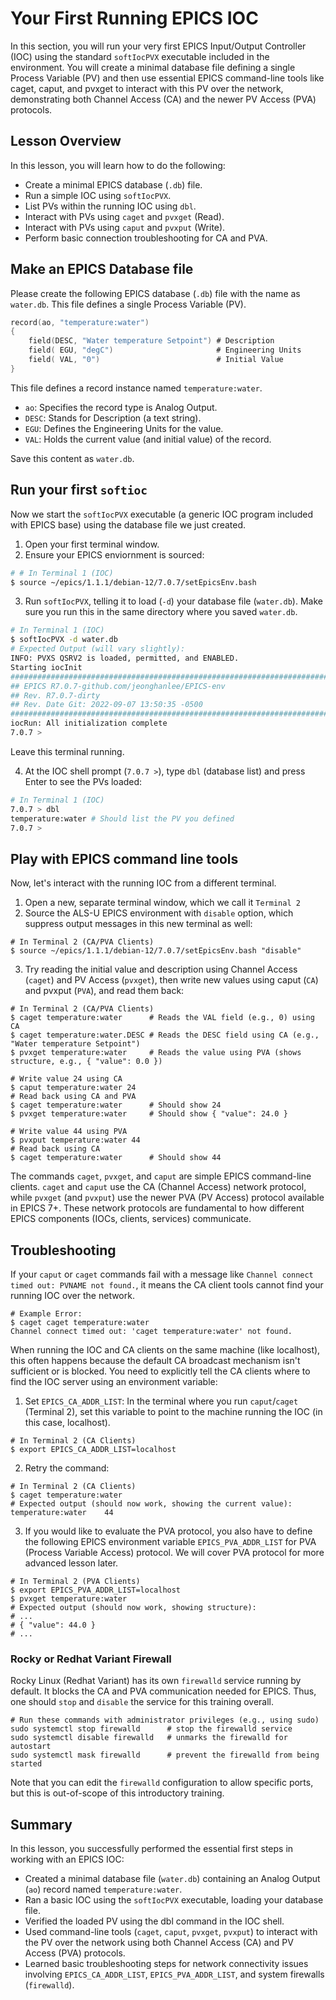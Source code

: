 # Your First Running EPICS IOC
In this section, you will run your very first EPICS Input/Output Controller (IOC) using the standard `softIocPVX` executable included in the environment. You will create a minimal database file defining a single Process Variable (PV) and then use essential EPICS command-line tools like caget, caput, and pvxget to interact with this PV over the network, demonstrating both Channel Access (CA) and the newer PV Access (PVA) protocols.

## Lesson Overview
In this lesson, you will learn how to do the following:
* Create a minimal EPICS database (`.db`) file.
* Run a simple IOC using `softIocPVX`.
* List PVs within the running IOC using `dbl`.
* Interact with PVs using `caget` and `pvxget` (Read).
* Interact with PVs using `caput` and `pvxput` (Write).
* Perform basic connection troubleshooting for CA and PVA.

## Make an EPICS Database file
Please create the following EPICS database (`.db`) file with the name as `water.db`. This file defines a single Process Variable (PV).

```c
record(ao, "temperature:water")
{
    field(DESC, "Water temperature Setpoint") # Description
    field( EGU, "degC")                       # Engineering Units
    field( VAL, "0")                          # Initial Value
}
```

This file defines a record instance named `temperature:water`.
* `ao`: Specifies the record type is Analog Output.
* `DESC`: Stands for Description (a text string). 
* `EGU`: Defines the Engineering Units for the value.
* `VAL`: Holds the current value (and initial value) of the record.

Save this content as `water.db`.

## Run your first `softioc`
Now we start the `softIocPVX` executable (a generic IOC program included with EPICS base) using the database file we just created.

1. Open your first terminal window.
2. Ensure your EPICS enviornment is sourced:

```bash
# # In Terminal 1 (IOC)
$ source ~/epics/1.1.1/debian-12/7.0.7/setEpicsEnv.bash
```
3. Run `softIocPVX`, telling it to load (`-d`) your database file (`water.db`). Make sure you run this in the same directory where you saved `water.db`.
```bash
# In Terminal 1 (IOC)
$ softIocPVX -d water.db
# Expected Output (will vary slightly):
INFO: PVXS QSRV2 is loaded, permitted, and ENABLED.
Starting iocInit
############################################################################
## EPICS R7.0.7-github.com/jeonghanlee/EPICS-env
## Rev. R7.0.7-dirty
## Rev. Date Git: 2022-09-07 13:50:35 -0500
############################################################################
iocRun: All initialization complete
7.0.7 >
```
Leave this terminal running.

4. At the IOC shell prompt (`7.0.7 >`), type `dbl` (database list) and press Enter to see the PVs loaded:

```bash
# In Terminal 1 (IOC)
7.0.7 > dbl
temperature:water # Should list the PV you defined
7.0.7 >
```

## Play with EPICS command line tools
Now, let's interact with the running IOC from a different terminal.

1. Open a new, separate terminal window, which we call it `Terminal 2`
2. Source the ALS-U EPICS environment with `disable` option, which suppress output messages in this new terminal as well: 
```shell
# In Terminal 2 (CA/PVA Clients)
$ source ~/epics/1.1.1/debian-12/7.0.7/setEpicsEnv.bash "disable"
```

3. Try reading the initial value and description using Channel Access (`caget`) and PV Access (`pvxget`), then write new values using caput (`CA`) and pvxput (`PVA`), and read them back:

```shell
# In Terminal 2 (CA/PVA Clients)
$ caget temperature:water      # Reads the VAL field (e.g., 0) using CA
$ caget temperature:water.DESC # Reads the DESC field using CA (e.g., "Water temperature Setpoint")
$ pvxget temperature:water     # Reads the value using PVA (shows structure, e.g., { "value": 0.0 })

# Write value 24 using CA
$ caput temperature:water 24
# Read back using CA and PVA
$ caget temperature:water      # Should show 24
$ pvxget temperature:water     # Should show { "value": 24.0 }

# Write value 44 using PVA
$ pvxput temperature:water 44
# Read back using CA
$ caget temperature:water      # Should show 44
```
The commands `caget`, `pvxget`, and `caput` are simple EPICS command-line clients. `caget` and `caput` use the CA (Channel Access) network protocol, while `pvxget` (and `pvxput`) use the newer PVA (PV Access) protocol available in EPICS 7+. These network protocols are fundamental to how different EPICS components (IOCs, clients, services) communicate.

## Troubleshooting
If your `caput` or `caget` commands fail with a message like `Channel connect timed out: PVNAME not found.`, it means the CA client tools cannot find your running IOC over the network.

```shell
# Example Error:
$ caget caget temperature:water 
Channel connect timed out: 'caget temperature:water' not found.
```

When running the IOC and CA clients on the same machine (like localhost), this often happens because the default CA broadcast mechanism isn't sufficient or is blocked. You need to explicitly tell the CA clients where to find the IOC server using an environment variable:

1. Set `EPICS_CA_ADDR_LIST`: In the terminal where you run `caput`/`caget` (Terminal 2), set this variable to point to the machine running the IOC (in this case, localhost).
```shell
# In Terminal 2 (CA Clients)
$ export EPICS_CA_ADDR_LIST=localhost
```

2. Retry the command:
```shell
# In Terminal 2 (CA Clients)
$ caget temperature:water
# Expected output (should now work, showing the current value):
temperature:water    44
```
3. If you would like to evaluate the PVA protocol, you also have to define the following EPICS environment variable `EPICS_PVA_ADDR_LIST` for PVA (Process Variable Access) protocol. We will cover PVA protocol for more advanced lesson later.

```shell
# In Terminal 2 (PVA Clients)
$ export EPICS_PVA_ADDR_LIST=localhost
$ pvxget temperature:water
# Expected output (should now work, showing structure):
# ...
# { "value": 44.0 }
# ...
```

### Rocky or Redhat Variant Firewall
Rocky Linux (Redhat Variant) has its own `firewalld` service running by default. It blocks the CA and PVA communication needed for EPICS. Thus, one should `stop` and `disable` the service for this training overall.
```shell
# Run these commands with administrator privileges (e.g., using sudo)
sudo systemctl stop firewalld      # stop the firewalld service
sudo systemctl disable firewalld   # unmarks the firewalld for autostart
sudo systemctl mask firewalld      # prevent the firewalld from being started
``` 
Note that you can edit the `firewalld` configuration to allow specific ports, but this is out-of-scope of this introductory training.


## Summary
In this lesson, you successfully performed the essential first steps in working with an EPICS IOC:

* Created a minimal database file (`water.db`) containing an Analog Output (`ao`) record named `temperature:water`.
* Ran a basic IOC using the `softIocPVX` executable, loading your database file.
* Verified the loaded PV using the dbl command in the IOC shell.
* Used command-line tools (`caget`, `caput`, `pvxget`, `pvxput`) to interact with the PV over the network using both Channel Access (CA) and PV Access (PVA) protocols.
* Learned basic troubleshooting steps for network connectivity issues involving `EPICS_CA_ADDR_LIST`, `EPICS_PVA_ADDR_LIST`, and system firewalls (`firewalld`).